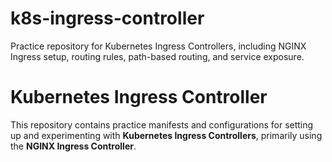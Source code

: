 # k8s-ingress-controller
Practice repository for Kubernetes Ingress Controllers, including NGINX Ingress setup, routing rules, path-based routing, and service exposure.

# Kubernetes Ingress Controller
This repository contains practice manifests and configurations for setting up and experimenting with **Kubernetes Ingress Controllers**, primarily using the **NGINX Ingress Controller**.
